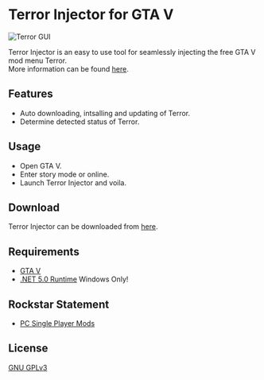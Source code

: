 # Terror Injector for GTA V
![Terror GUI](https://github.com/MoistyMarley/Terror-Injector/blob/main/Terror_GUI.png "Terror Injector GUI")

Terror Injector is an easy to use tool for seamlessly injecting the free GTA V mod menu Terror.\
More information can be found [here](https://mistermodzz.com/terror/#page-content "Terror").

## Features
- Auto downloading, intsalling and updating of Terror.
- Determine detected status of Terror.

## Usage
- Open GTA V.
- Enter story mode or online.
- Launch Terror Injector and voila.

## Download
Terror Injector can be downloaded from [here](https://github.com/MoistyMarley/Terror-Injector/releases/latest/download/TerrorInjector.exe "TerrorInjector.exe").

## Requirements
- [GTA V](https://www.rockstargames.com/games/V)
- [.NET 5.0 Runtime]( https://dotnet.microsoft.com/download/dotnet/5.0/runtime) Windows Only!

## Rockstar Statement
- [PC Single Player Mods](https://support.rockstargames.com/articles/115009494848/PC-Single-Player-Mods "PC Single Player Mods")

## License
 [GNU GPLv3](Terror%20Injector/LICENSE "GNU General Public License v3.0")
